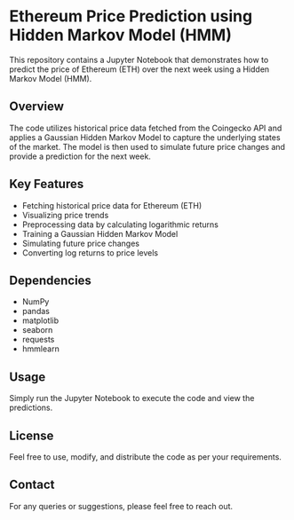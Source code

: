 # Ethereum Price Prediction using Hidden Markov Model (HMM)

This repository contains a Jupyter Notebook that demonstrates how to predict the price of Ethereum (ETH) over the next week using a Hidden Markov Model (HMM).

## Overview

The code utilizes historical price data fetched from the Coingecko API and applies a Gaussian Hidden Markov Model to capture the underlying states of the market. The model is then used to simulate future price changes and provide a prediction for the next week.

## Key Features

- Fetching historical price data for Ethereum (ETH)
- Visualizing price trends
- Preprocessing data by calculating logarithmic returns
- Training a Gaussian Hidden Markov Model
- Simulating future price changes
- Converting log returns to price levels

## Dependencies

- NumPy
- pandas
- matplotlib
- seaborn
- requests
- hmmlearn

## Usage

Simply run the Jupyter Notebook to execute the code and view the predictions.

## License

Feel free to use, modify, and distribute the code as per your requirements.

## Contact

For any queries or suggestions, please feel free to reach out.

